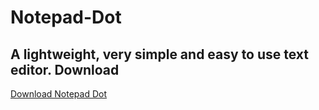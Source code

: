 # Notepad-Dot 
A lightweight, very simple and easy to use text editor.
Download
--
[Download Notepad Dot](https://github.com/ncyxie/Notepad-Dot/releases/)
